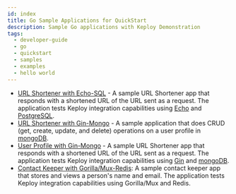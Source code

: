 ```yaml
---
id: index
title: Go Sample Applications for QuickStart
description: Sample Go applications with Keploy Demonstration
tags:
  - developer-guide
  - go
  - quickstart
  - samples
  - examples
  - hello world
---
```


- [URL Shortener with Echo-SQL](/docs/go/quickstart/echo-sql) - A sample URL Shortener app that responds with a shortened URL of the URL sent as a request. The application tests Keploy integration capabilities using [Echo](https://echo.labstack.com/) and [PostgreSQL](https://www.postgresql.org/).
- [URL Shortener with Gin-Mongo](/docs/go/quickstart/gin-mongo) - A sample application that does CRUD (get, create, update, and delete) operations on a user profile in [mongoDB](https://www.mongodb.com/).
- [User Profile with Gin-Mongo](/docs/go/quickstart/gin-mongo-2) - A sample URL Shortener app that responds with a shortened URL of the URL sent as a request. The application tests Keploy integration capabilities using [Gin](https://gin-gonic.com) and [mongoDB](https://www.mongodb.com/).
- [Contact Keeper with Gorilla/Mux-Redis](/docs/go/quickstart/gorillamux-redis): A sample contact keeper app that stores and views a person's name and email. The application tests Keploy integration capabilities using Gorilla/Mux and Redis.
